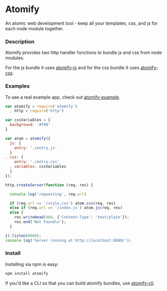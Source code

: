 Atomify
===============

An atomic web development tool - keep all your templates, css, and js for each node module together.

### Description

Atomify provides two http handler functions to bundle js and css from node modules.

For the js bundle it uses [atomify-js](http://github.com/techwraith/atomify-js) and for the css bundle it uses [atomify-css](http://github.com/techwraith/atomify-css).

### Examples

To see a real example app, check out [atomify-example](http://github.com/techwraith/atomify-example).

```js
var atomify = require('atomify')
  , http = require('http')

var cssVariables = {
  background: '#f00'
}

var atom = atomify({
  js: {
    entry: './entry.js'
  }
, css: {
    entry: './entry.css'
  , variables: cssVariables
  }
});

http.createServer(function (req, res) {

  console.log('requesting', req.url)

  if (req.url == '/style.css') atom.css(req, res)
  else if (req.url == '/index.js') atom.js(req, res)
  else {
    res.writeHead(404, {'Content-Type': 'text/plain'});
    res.end('Not Found\n');
  }

}).listen(8080);
console.log('Server running at http://localhost:8080/');
```

### Install

Installing via npm is easy:

```bash
npm install atomify
```

If you'd like a CLI so that you can build atomify bundles, use [atomify-cli](http://github.com/techwraith/atomify-cli).
